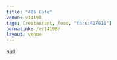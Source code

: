 ```yaml
---
title: "405 Cafe"
venue: v14198
tags: [restaurant, food, "fhrs:427816"]
permalink: /v/14198/
layout: venue
---
```

null